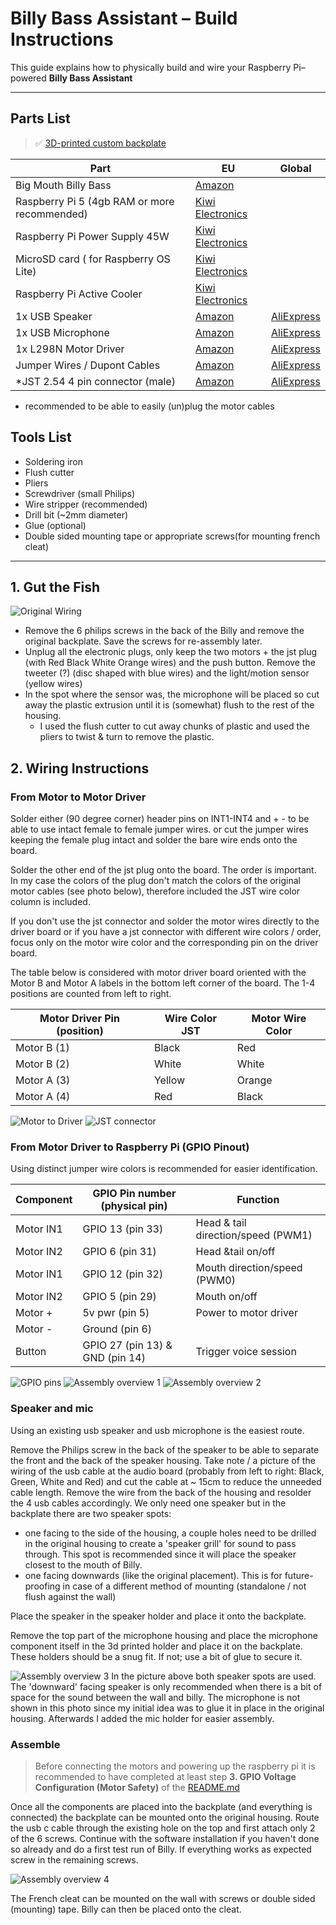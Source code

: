 # Billy Bass Assistant – Build Instructions

This guide explains how to physically build and wire your Raspberry Pi–powered **Billy Bass Assistant**

---

## Parts List
> ✅ [3D-printed custom backplate](https://makerworld.com/en/models/1457024-ai-fish-billy-big-mouth-bass-backplate#profileId-1518677)

| Part                                         | EU                                                                                                                                          | Global                                                             |
|----------------------------------------------|---------------------------------------------------------------------------------------------------------------------------------------------|--------------------------------------------------------------------|
| Big Mouth Billy Bass                         | [Amazon](https://amzn.eu/d/gzyNRsg)                                                                                                         |                                                                    |
| Raspberry Pi 5 (4gb RAM or more recommended) | [Kiwi Electronics](https://www.kiwi-electronics.com/nl/raspberry-pi-5-computers-accessoires-415/raspberry-pi-5-4gb-11579 )                  |                                                                    |
| Raspberry Pi Power Supply 45W                | [Kiwi Electronics](https://www.kiwi-electronics.com/nl/raspberry-pi-45w-usb-c-power-supply-wit-eu-20344 )                                   |                                                                    |
| MicroSD card ( for Raspberry OS Lite)        | [Kiwi Electronics](https://www.kiwi-electronics.com/nl/transcend-64gb-microsd-met-adapter-uhs-i-u3-a2-ultra-performance-160-80-mb-s-11632 ) |                                                                    |
| Raspberry Pi Active Cooler                   | [Kiwi Electronics](https://www.kiwi-electronics.com/nl/raspberry-pi-active-cooler-11585 )                                                   |                                                                    |
| 1x USB Speaker                               | [Amazon](https://amzn.eu/d/2yklfno)                                                                                                         | [AliExpress](https://nl.aliexpress.com/item/1005007168026736.html) |
| 1x USB Microphone                            | [Amazon](https://amzn.eu/d/7Y9GhoL)                                                                                                         | [AliExpress](https://nl.aliexpress.com/item/1005007211513791.html) |
| 1x L298N Motor Driver                        | [Amazon](https://amzn.eu/d/g9yBNVg)                                                                                                         | [AliExpress](https://nl.aliexpress.com/item/1005006890733953.html) |
| Jumper Wires / Dupont Cables                 | [Amazon](https://amzn.eu/d/i4kyXG2)                                                                                                         | [AliExpress](https://nl.aliexpress.com/item/1005003641187997.html) |
| *JST 2.54 4 pin connector (male)             | [Amazon](https://amzn.eu/d/i4kyXG2)                                                                                                         | [AliExpress](https://nl.aliexpress.com/item/1005007460897865.html) |

* recommended to be able to easily (un)plug the motor cables

## Tools List

- Soldering iron
- Flush cutter
- Pliers
- Screwdriver (small Philips)
- Wire stripper (recommended)
- Drill bit (~2mm diameter)
- Glue (optional)
- Double sided mounting tape or appropriate screws(for mounting french cleat)

---

## 1. Gut the Fish

![Original Wiring](./images/original_wiring.jpeg)
- Remove the 6 philips screws in the back of the Billy and remove the original backplate. Save the screws for re-assembly later.
- Unplug all the electronic plugs, only keep the two motors + the jst plug (with Red Black White Orange wires) and the push button. Remove the tweeter (?) (disc shaped with blue wires) and the light/motion sensor (yellow wires)
- In the spot where the sensor was, the microphone will be placed so cut away the plastic extrusion until it is (somewhat) flush to the rest of the housing.
  - I used the flush cutter to cut away chunks of plastic and used the pliers to twist & turn to remove the plastic.

  
## 2. Wiring Instructions

### From Motor to Motor Driver

Solder either (90 degree corner) header pins on INT1-INT4 and + - to be able to use intact female to female jumper wires.
or cut the jumper wires keeping the female plug intact and solder the bare wire ends onto the board.

Solder the other end of the jst plug onto the board. The order is important.
In my case the colors of the plug don't match the colors of the original motor cables (see photo below), 
therefore included the JST wire color column is included. 

If you don't use the jst connector and solder the motor wires directly 
to the driver board or if you have a jst connector with different wire colors / order, 
focus only on the motor wire color and the corresponding pin on the driver board.

The table below is considered with motor driver board oriented with the Motor B and Motor A labels in the 
bottom left corner of the board. The 1-4 positions are counted from left to right.

| Motor Driver Pin (position) | Wire Color JST | Motor Wire Color |
|-----------------------------|----------------|------------------|
| Motor B (1)                 | Black          | Red              |
| Motor B (2)                 | White          | White            |
| Motor A (3)                 | Yellow         | Orange           |
| Motor A (4)                 | Red            | Black            |

![Motor to Driver](./docs/images/motor_driver.jpeg)
![JST connector](./docs/images/jst_connector.jpeg)


### From Motor Driver to Raspberry Pi (GPIO Pinout)

Using distinct jumper wire colors is recommended for easier identification. 

| Component | GPIO Pin number (physical pin)   | Function                           |
|-----------|----------------------------------|------------------------------------|
| Motor IN1 | GPIO 13 (pin 33)                 | Head & tail direction/speed (PWM1) |
| Motor IN2 | GPIO 6  (pin 31)                 | Head &tail on/off                  |
| Motor IN1 | GPIO 12 (pin 32)                 | Mouth direction/speed (PWM0)       |
| Motor IN2 | GPIO 5  (pin 29)                 | Mouth on/off                       |
| Motor +   | 5v pwr  (pin 5)                  | Power to motor driver              |
| Motor -   | Ground  (pin 6)                  |                                    |
| Button    | GPIO 27 (pin 13) & GND (pin 14)  | Trigger voice session              |

![GPIO pins](./images/gpio-pins.png)
![Assembly overview 1](./images/assembly_1.jpeg)
![Assembly overview 2](./images/assembly_2.jpeg)
### Speaker and mic

Using an existing usb speaker and usb microphone is the easiest route. 

Remove the Philips screw in the back of the speaker to be able to separate the front and the back of the speaker housing.
Take note / a picture of the wiring of the usb cable at the audio board (probably from left to right: Black, Green, White and Red) and cut the cable at ~ 15cm to reduce the unneeded cable length. 
Remove the wire from the back of the housing and resolder the 4 usb cables accordingly.
We only need one speaker but in the backplate there are two speaker spots: 
- one facing to the side of the housing, a couple holes need to be drilled in the original housing to create a 'speaker grill' for sound to pass through. This spot is recommended since it will place the speaker closest to the mouth of Billy.
- one facing downwards (like the original placement). This is for future-proofing in case of a different method of mounting (standalone / not flush against the wall)

Place the speaker in the speaker holder and place it onto the backplate.

Remove the top part of the microphone housing and place the microphone component itself in the 3d printed holder and place it on the backplate.
These holders should be a snug fit. If not; use a bit of glue to secure it.

![Assembly overview 3](./images/assembly_3.jpeg)
In the picture above both speaker spots are used. 
The 'downward' facing speaker is only recommended when there is a bit of space for the sound between the wall and billy.
The microphone is not shown in this photo since my initial idea was to glue it in place in the original housing.
Afterwards I added the mic holder for easier assembly.

### Assemble

> Before connecting the motors and powering up the raspberry pi it is recommended to have completed at least step **3. GPIO Voltage Configuration (Motor Safety)** of the [README.md](./../README.md)

Once all the components are placed into the backplate (and everything is connected) the backplate can be mounted onto the original housing. 
Route the usb c cable through the existing hole on the top and first attach only 2 of the 6 screws.
Continue with the software installation if you haven't done so already and do a first test run of Billy. 
If everything works as expected screw in the remaining screws.

![Assembly overview 4](./images/assembly_4.jpeg)

The French cleat can be mounted on the wall with screws or double sided (mounting) tape. Billy can then be placed onto the cleat.
